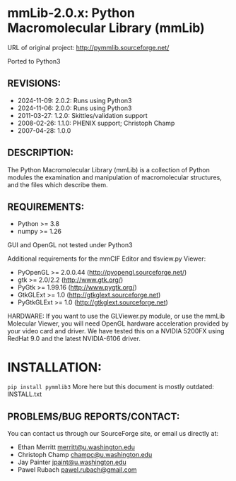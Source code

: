 # mmLib-2.0.x: Python Macromolecular Library (mmLib)
URL of original project: http://pymmlib.sourceforge.net/

Ported to Python3

## REVISIONS:
  * 2024-11-09: 2.0.2: Runs using Python3
  * 2024-11-06: 2.0.0: Runs using Python3
  * 2011-03-27: 1.2.0: Skittles/validation support
  * 2008-02-26: 1.1.0: PHENIX support; Christoph Champ
  * 2007-04-28: 1.0.0

## DESCRIPTION:
The Python Macromolecular Library (mmLib) is a collection of Python 
modules the examination and manipulation of macromolecular structures,
and the files which describe them.

## REQUIREMENTS:
  * Python >= 3.8
  * numpy  >= 1.26

GUI and OpenGL not tested under Python3

Additional requirements for the mmCIF Editor and tlsview.py Viewer:
  * PyOpenGL   >= 2.0.0.44 (http://pyopengl.sourceforge.net/)
  * gtk        >= 2.0/2.2  (http://www.gtk.org/)
  * PyGtk      >= 1.99.16  (http://www.pygtk.org/)
  * GtkGLExt   >= 1.0      (http://gtkglext.sourceforge.net)
  * PyGtkGLExt >= 1.0      (http://gtkglext.sourceforge.net)

HARDWARE:
If you want to use the GLViewer.py module, or use the mmLib Molecular 
Viewer, you will need OpenGL hardware acceleration provided by your video
card and driver. We have tested this on a NVIDIA 5200FX using RedHat 9.0
and the latest NVIDIA-6106 driver.

# INSTALLATION:
`pip install pymmlib3`
More here but this document is mostly outdated: INSTALL.txt

## PROBLEMS/BUG REPORTS/CONTACT:
You can contact us through our SourceForge site, or email us directly at:
  * Ethan Merritt <merritt@u.washington.edu>
  * Christoph Champ <champc@u.washington.edu>
  * Jay Painter <jpaint@u.washington.edu>
  * Pawel Rubach <pawel.rubach@gmail.com>
